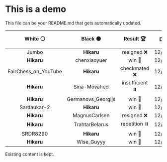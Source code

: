 # This is a demo

This file can be your README.md that gets automatically updated.

<!--START_SECTION:chessStats-->
<!-- Automatically generated with https://github.com/Balastrong/chess-stats-action -->

| White ⚪ | Black ⚫ | Result 🏆 | Date 📅 | Position 🗺️ |
|:---:|:---:|:---:|:---:|:---:|
| Jumbo | **Hikaru** | resigned ❌ | 12/9/2025 | <a href="http://www.ee.unb.ca/cgi-bin/tervo/fen.pl?select=8/8/6p1/1k2Q2p/1Pr2P2/P1r3P1/1K5P/8 b - - 16 58">Link</a> |
| **Hikaru** | chenxiaoyuer | win 🥇 | 12/9/2025 | <a href="http://www.ee.unb.ca/cgi-bin/tervo/fen.pl?select=8/4k2p/2P5/8/5P2/3BK1P1/7P/8 b - - 0 53">Link</a> |
| FairChess_on_YouTube | **Hikaru** | checkmated ❌ | 12/9/2025 | <a href="http://www.ee.unb.ca/cgi-bin/tervo/fen.pl?select=6k1/p4bQ1/6pp/8/P2B2K1/2p2B2/7P/4q3 b - - 4 45">Link</a> |
| **Hikaru** | Sina-Movahed | insufficient ⏸️ | 12/9/2025 | <a href="http://www.ee.unb.ca/cgi-bin/tervo/fen.pl?select=8/8/8/8/K3k3/8/8/8 b - - 0 67">Link</a> |
| **Hikaru** | Germanovs_Georgijs | win 🥇 | 12/9/2025 | <a href="http://www.ee.unb.ca/cgi-bin/tervo/fen.pl?select=4r3/p4k2/1b4R1/6Nn/2PpB2P/BP2P2r/P2PKP2/8 b - - 2 31">Link</a> |
| Sardaukar-2 | **Hikaru** | win 🥇 | 12/9/2025 | <a href="http://www.ee.unb.ca/cgi-bin/tervo/fen.pl?select=1rk4r/p1pp2pp/5b2/5q2/2p5/1P3bP1/P2R1B1P/Q1K1R3 w kq - 0 19">Link</a> |
| **Hikaru** | MagnusCarlsen | resigned ❌ | 12/9/2025 | <a href="http://www.ee.unb.ca/cgi-bin/tervo/fen.pl?select=1r4k1/6bp/4N3/3p2P1/2b5/2K4P/2B5/8 w - - 1 45">Link</a> |
| **Hikaru** | TrahtarBelarus | repetition ⏸️ | 12/9/2025 | <a href="http://www.ee.unb.ca/cgi-bin/tervo/fen.pl?select=8/kp4N1/1bp2p2/1p3B2/4P3/PPQn2P1/1P6/1K4q1 w - - 11 34">Link</a> |
| SRDR8290 | **Hikaru** | win 🥇 | 12/9/2025 | <a href="http://www.ee.unb.ca/cgi-bin/tervo/fen.pl?select=1k3r2/ppr1b3/2qpQ3/P1p2p1p/1n3Pp1/NPB3P1/1KPP3P/R3R3 w - - 4 30">Link</a> |
| **Hikaru** | Wise_Guyyy | win 🥇 | 12/9/2025 | <a href="http://www.ee.unb.ca/cgi-bin/tervo/fen.pl?select=r2nb1k1/pp3ppp/5q2/3N4/1Q2Pp1P/8/PP3P2/RB4KR b KQ - 0 16">Link</a> |

<!--END_SECTION:chessStats-->

Existing content is kept.
